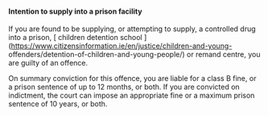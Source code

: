 ####  **Intention to supply into a prison facility**

If you are found to be supplying, or attempting to supply, a controlled drug
into a prison, [ children detention school
](https://www.citizensinformation.ie/en/justice/children-and-young-
offenders/detention-of-children-and-young-people/) or remand centre, you are
guilty of an offence.

On summary conviction for this offence, you are liable for a class B fine, or
a prison sentence of up to 12 months, or both. If you are convicted on
indictment, the court can impose an appropriate fine or a maximum prison
sentence of 10 years, or both.
